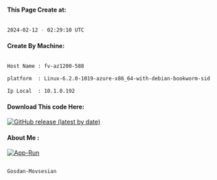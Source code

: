 
   
#### This Page Create at:

```bash

2024-02-12 - 02:29:10 UTC

```

#### Create By Machine:

```bash

Host Name : fv-az1200-588

platform  : Linux-6.2.0-1019-azure-x86_64-with-debian-bookworm-sid

Ip Local  : 10.1.0.192

```
#### Download This code Here:

[![GitHub release (latest by date)](https://img.shields.io/github/v/release/Gosdan-Movsesian/Gosdan?style=for-the-badge&label=Download)](https://github.com/Gosdan-Movsesian/Gosdan/releases) 

</p> 

#### About Me :

[![App-Run](https://github.com/Gosdan-Movsesian/Gosdan/actions/workflows/App-Run.yml/badge.svg)](https://github.com/Gosdan-Movsesian/Gosdan/actions/workflows/App-Run.yml)

```bash

Gosdan-Movsesian

```

